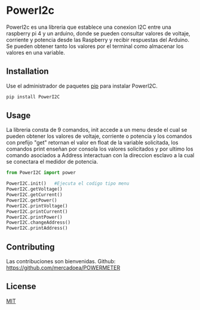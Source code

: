 # PowerI2c

PowerI2c es una libreria que establece una conexion I2C entre una raspberry pi 4 y un arduino, donde se pueden consultar 
valores de voltaje, corriente y potencia desde las Raspberry y recibir respuestas del Arduino. Se pueden obtener tanto 
los valores por el terminal como almacenar los valores en una variable.

## Installation

Use el administrador de paquetes [pip](https://pip.pypa.io/en/stable/) para instalar PowerI2C.

```bash
pip install PowerI2C
```

## Usage
La libreria consta de 9 comandos, init accede a un menu desde el cual se pueden obtener los valores de voltaje, corriente o potencia y los comandos con prefijo "get" retornan el valor en float de la variable solicitada, los comandos print enseñan por consola los valores solicitados y por ultimo los comando asociados a Address interactuan con la direccion esclavo a la cual se conectara el medidor de potencia.
```python
from PowerI2C import power

PowerI2C.init()   #Ejecuta el codigo tipo menu
PowerI2C.getVoltage() 
PowerI2C.getCurrent()  
PowerI2C.getPower()
PowerI2C.printVoltage()
PowerI2C.printCurrent()
PowerI2C.printPower()
PowerI2C.changeAddress()
PowerI2C.printAddress()
```

## Contributing
Las contribuciones son bienvenidas. Github: https://github.com/mercadoea/POWERMETER

## License
[MIT](https://choosealicense.com/licenses/mit/)

